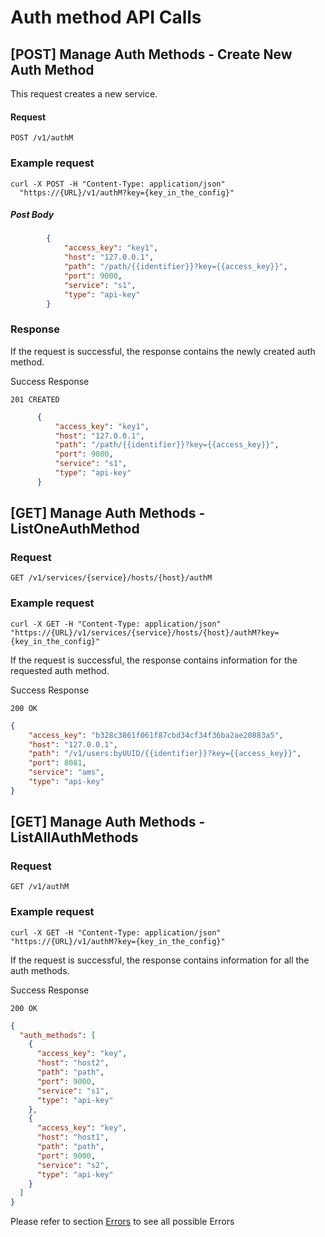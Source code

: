   # Auth method API Calls

## [POST] Manage Auth Methods - Create New Auth Method

This request creates a new service.

#### Request

`POST /v1/authM`

### Example request
```
curl -X POST -H "Content-Type: application/json"
  "https://{URL}/v1/authM?key={key_in_the_config}"
```


##### Post Body

```json
        {
            "access_key": "key1",
            "host": "127.0.0.1",
            "path": "/path/{{identifier}}?key={{access_key}}",
            "port": 9000,
            "service": "s1",
            "type": "api-key"
        }
 ```
 
  ### Response
  
  If the request is successful, the response contains the newly created auth method.
  
  Success Response
  
  `201 CREATED`
  
  ```json
        {
            "access_key": "key1",
            "host": "127.0.0.1",
            "path": "/path/{{identifier}}?key={{access_key}}",
            "port": 9000,
            "service": "s1",
            "type": "api-key"
        }
   ```
 
  ## [GET] Manage Auth Methods - ListOneAuthMethod
  
  ### Request
  
  `GET /v1/services/{service}/hosts/{host}/authM`
  
  ### Example request
  ```
  curl -X GET -H "Content-Type: application/json"
  "https://{URL}/v1/services/{service}/hosts/{host}/authM?key={key_in_the_config}"
  ```
  
   If the request is successful, the response contains information for the requested auth method.
   
   Success Response
   
   `200 OK`
   
```json
{
    "access_key": "b328c3861f061f87cbd34cf34f36ba2ae20883a5",
    "host": "127.0.0.1",
    "path": "/v1/users:byUUID/{{identifier}}?key={{access_key}}",
    "port": 8081,
    "service": "ams",
    "type": "api-key"
}
```


  ## [GET] Manage Auth Methods - ListAllAuthMethods
  
  ### Request
  
  `GET /v1/authM`
  
  ### Example request
  ```
  curl -X GET -H "Content-Type: application/json"
  "https://{URL}/v1/authM?key={key_in_the_config}"
  ```
  
   If the request is successful, the response contains information for all the auth methods.
   
   Success Response
   
   `200 OK`
   
```json
{
  "auth_methods": [
    {
      "access_key": "key",
      "host": "host2",
      "path": "path",
      "port": 9000,
      "service": "s1",
      "type": "api-key"
    },
    {
      "access_key": "key",
      "host": "host1",
      "path": "path",
      "port": 9000,
      "service": "s2",
      "type": "api-key"
    }
  ]
}
```
  Please refer to section [Errors](api_errors.md) to see all possible Errors